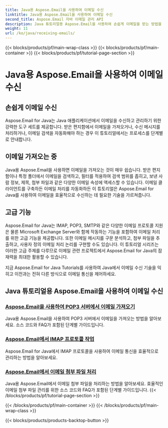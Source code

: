 ```yaml
---
title: Java용 Aspose.Email을 사용하여 이메일 수신
linktitle: Java용 Aspose.Email을 사용하여 이메일 수신
second_title: Aspose.Email 자바 이메일 관리 API
description: Java 튜토리얼용 Aspose.Email을 사용하여 손쉽게 이메일을 받는 방법을 알아보세요. 전문가처럼 받은 편지함 관리를 시작해 보세요!
weight: 11
url: /ko/java/receiving-emails/
---
```


{{< blocks/products/pf/main-wrap-class >}}
{{< blocks/products/pf/main-container >}}
{{< blocks/products/pf/tutorial-page-section >}}

# Java용 Aspose.Email을 사용하여 이메일 수신


## 손쉽게 이메일 수신

Aspose.Email for Java는 Java 애플리케이션에서 이메일을 수신하고 관리하기 위한 강력한 도구 세트를 제공합니다. 받은 편지함에서 이메일을 가져오거나, 수신 메시지를 처리하거나, 이메일 검색을 자동화해야 하는 경우 이 튜토리얼에서는 프로세스를 단계별로 안내합니다.

## 이메일 가져오는 중

Java용 Aspose.Email을 사용하면 이메일을 가져오는 것이 매우 쉽습니다. 받은 편지함이나 특정 폴더에서 이메일을 검색하고, 필터를 적용하여 검색 범위를 좁히고, 보낸 사람 정보, 제목, 첨부 파일과 같은 다양한 이메일 속성에 액세스할 수 있습니다. 이메일 클라이언트를 구축하든 이메일 처리를 자동화하든 이 튜토리얼은 Aspose.Email for Java를 사용하여 이메일을 효율적으로 수신하는 데 필요한 기술을 가르쳐줍니다.

## 고급 기능

Aspose.Email for Java는 IMAP, POP3, SMTP와 같은 다양한 이메일 프로토콜 지원은 물론 Microsoft Exchange Server와 함께 작동하는 기능을 포함하여 이메일 처리를 위한 고급 기능을 제공합니다. 또한 이메일 메시지를 구문 분석하고, 첨부 파일을 추출하고, 사용자 정의 이메일 처리 논리를 구현할 수도 있습니다. 이 튜토리얼 시리즈는 이러한 고급 주제를 다루므로 이메일 관련 프로젝트에서 Aspose.Email for Java의 잠재력을 최대한 활용할 수 있습니다.

지금 Aspose.Email for Java Tutorials를 사용하여 Java에서 이메일 수신 기술을 익히고 이전과는 전혀 다른 방식으로 이메일 통신을 제어하세요.

## Java 튜토리얼용 Aspose.Email을 사용하여 이메일 수신
### [Aspose.Email을 사용하여 POP3 서버에서 이메일 가져오기](./fetching-emails-from-pop3-servers/)
 Java용 Aspose.Email을 사용하여 POP3 서버에서 이메일을 가져오는 방법을 알아보세요. 소스 코드와 FAQ가 포함된 단계별 가이드입니다.
### [Aspose.Email에서 IMAP 프로토콜 작업](./working-with-imap-protocol/)
Aspose.Email for Java에서 IMAP 프로토콜을 사용하여 이메일 통신을 효율적으로 관리하는 방법을 알아보세요.
### [Aspose.Email에서 이메일 첨부 파일 처리](./handling-email-attachments/)
Java용 Aspose.Email에서 이메일 첨부 파일을 처리하는 방법을 알아보세요. 효율적인 이메일 첨부 파일 관리를 위한 소스 코드와 FAQ가 포함된 단계별 가이드입니다.
{{< /blocks/products/pf/tutorial-page-section >}}

{{< /blocks/products/pf/main-container >}}
{{< /blocks/products/pf/main-wrap-class >}}

{{< blocks/products/products-backtop-button >}}
